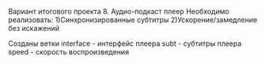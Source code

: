 Вариант итогового проекта 8. Аудио-подкаст плеер
Необходимо реализовать:
1)Синхронизированные субтитры
2)Ускорение/замедление без искажений

Созданы ветки 
interface - интерфейс плеера
subt - субтитры плеера
speed - скорость воспроизведения
